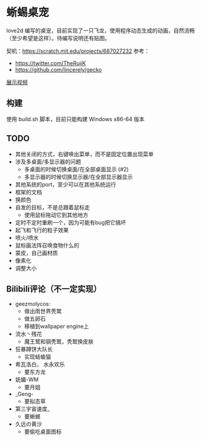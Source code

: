 # 蜥蜴桌宠

love2d 编写的桌宠，目前实现了一只飞龙，使用程序动态生成的动画，自然流畅（至少希望是这样）。待编写说明还有贴图。

契机：<https://scratch.mit.edu/projects/687027232>
参考：
- <https://twitter.com/TheRujiK>
- <https://github.com/lincerely/gecko>

[展示视频](https://www.bilibili.com/video/BV1Ei421Z75n)

## 构建

使用 build.sh 脚本，目前只能构建 Windows x86-64 版本

## TODO

- 其他关闭的方式，右键唤出菜单，而不是固定位置出现菜单
- 涉及多桌面/多显示器的问题
  - 多桌面的时候切换桌面/在全部桌面显示 (#2)
  - 多显示器的时候切换显示器/在全部显示器显示
- 其他系统的port，至少可以在其他系统运行
- 框架的文档
- 换颜色
- 自发的目标，不是总跟着鼠标走
  - 使用鼠标拖动它到其他地方
- 定时不定时重刷一个，因为可能有bug把它搞坏
- 起飞和飞行的粒子效果
- 喷火/喷水
- 鼠标画法阵召唤食物什么的
- 蒙皮，自己画材质
- 像素化
- 调整大小

## Bilibili评论（不一定实现）

- geezmolycos:
  - 做出雨世界秃鹫
  - 做五卵石
  - 移植到wallpaper engine上
- 流水丶残花
  - 魔王鹫和钢秃鹫，秃鹫换皮肤
- 狂暴蹲饼大队长
  - 实现蛞蝓猫
- 希瓦洛白， 水永欢乐
  - 要东方龙
- 妩媚-WM
  - 要月姐
- _Geng-
  - 要拟态草
- 第三宇宙速度_
  - 要蜥蜴
- 久远の黄沙
  - 要偷吃桌面图标
